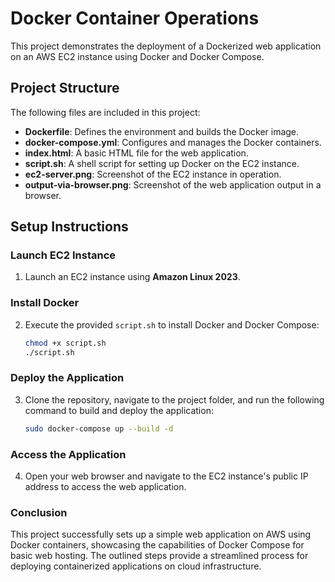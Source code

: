 # Docker Container Operations

This project demonstrates the deployment of a Dockerized web application on an AWS EC2 instance using Docker and Docker Compose.

## Project Structure

The following files are included in this project:

- **Dockerfile**: Defines the environment and builds the Docker image.
- **docker-compose.yml**: Configures and manages the Docker containers.
- **index.html**: A basic HTML file for the web application.
- **script.sh**: A shell script for setting up Docker on the EC2 instance.
- **ec2-server.png**: Screenshot of the EC2 instance in operation.
- **output-via-browser.png**: Screenshot of the web application output in a browser.

## Setup Instructions

### Launch EC2 Instance

1. Launch an EC2 instance using **Amazon Linux 2023**.

### Install Docker

2. Execute the provided `script.sh` to install Docker and Docker Compose:

   ```bash
   chmod +x script.sh
   ./script.sh

### Deploy the Application

3. Clone the repository, navigate to the project folder, and run the following command to build and deploy the application:

   ```bash
   sudo docker-compose up --build -d
   
### Access the Application

4. Open your web browser and navigate to the EC2 instance's public IP address to access the web application.

### Conclusion
This project successfully sets up a simple web application on AWS using Docker containers, showcasing the capabilities of Docker Compose for basic web hosting. The outlined steps provide a streamlined process for deploying containerized applications on cloud infrastructure.   
